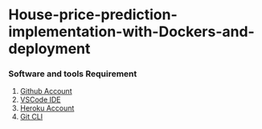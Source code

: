 # House-price-prediction-implementation-with-Dockers-and-deployment

### Software and tools Requirement
1. [Github Account](https://github.com)
2. [VSCode IDE](https://code.visualstudio.com/)
3. [Heroku Account](https://heroku.com)
4. [Git CLI](https://git-scm.com/book/en/v2)